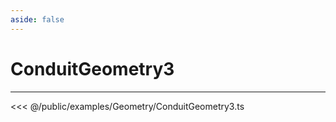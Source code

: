 ```yaml
---
aside: false
---
```

# ConduitGeometry3
---
<Demo src="examples/Geometry/ConduitGeometry3.ts" :code="false" :height="700"></Demo>

<<< @/public/examples/Geometry/ConduitGeometry3.ts